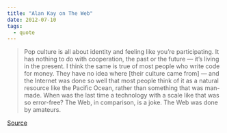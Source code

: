 ```yaml
---
title: "Alan Kay on The Web"
date: 2012-07-10
tags:
  - quote
---
```


> Pop culture is all about identity and feeling like you’re participating. It has nothing to do with cooperation, the past or the future — it’s living in the present. I think the same is true of most people who write code for money. They have no idea where [their culture came from] — and the Internet was done so well that most people think of it as a natural resource like the Pacific Ocean, rather than something that was man-made. When was the last time a technology with a scale like that was so error-free? The Web, in comparison, is a joke. The Web was done by amateurs.

[Source](http://www.drdobbs.com/architecture-and-design/interview-with-alan-kay/240003442#)
